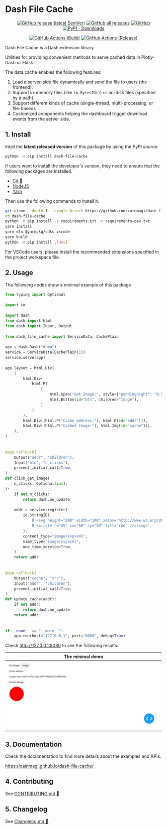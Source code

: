 # Dash File Cache

<p align="center">
  <a href="https://github.com/cainmagi/dash-file-cache/releases/latest"><img alt="GitHub release (latest SemVer)" src="https://img.shields.io/github/v/release/cainmagi/dash-file-cache?logo=github&sort=semver&style=flat-square"></a>
  <a href="https://github.com/cainmagi/dash-file-cache/releases"><img alt="GitHub all releases" src="https://img.shields.io/github/downloads/cainmagi/dash-file-cache/total?logo=github&style=flat-square"></a>
  <a href="https://github.com/cainmagi/dash-file-cache/blob/main/LICENSE"><img alt="GitHub" src="https://img.shields.io/github/license/cainmagi/dash-file-cache?style=flat-square&logo=opensourceinitiative&logoColor=white"></a>
  <a href="https://pypi.org/project/dash-file-cache"><img alt="PyPI - Downloads" src="https://img.shields.io/pypi/dm/dash-file-cache?style=flat-square&logo=pypi&logoColor=white&label=pypi"/></a>
</p>
<p align="center">
  <a href="https://github.com/cainmagi/dash-file-cache/actions/workflows/python-package.yml"><img alt="GitHub Actions (Build)" src="https://img.shields.io/github/actions/workflow/status/cainmagi/dash-file-cache/python-package.yml?style=flat-square&logo=githubactions&logoColor=white&label=build"></a>
  <a href="https://github.com/cainmagi/dash-file-cache/actions/workflows/python-publish.yml"><img alt="GitHub Actions (Release)" src="https://img.shields.io/github/actions/workflow/status/cainmagi/dash-file-cache/python-publish.yml?style=flat-square&logo=githubactions&logoColor=white&label=release"></a>
</p>

Dash File Cache is a Dash extension library.

Utilities for providing convenient methods to serve cached data in Plotly-Dash or Flask.

The data cache enables the following features:

1. Load a server-side file dynamically and send the file to users (the frontend).
2. Support in-memory files (like `io.BytesIO()`) or on-disk files (specified by a path).
3. Support different kinds of cache (single-thread, multi-processing, or file-based).
4. Customized components helping the dashboard trigger download events from the server side.

## 1. Install

Intall the **latest released version** of this package by using the PyPI source:

``` sh
python -m pip install dash-file-cache
```

If users want to install the developer's version, they need to ensure that the following packages are installed.

* [Git :hammer:][tool-git]
* [NodeJS][tool-nodejs]
* [Yarn][tool-yarn]

Then use the following commands to install it.

```bash
git clone --depth 1 --single-branch https://github.com/cainmagi/dash-file-cache
cd dash-file-cache
python -m pip install -r requirements.txt -r requirements-dev.txt
yarn install
yarn dlx @yarnpkg/sdks vscode
yarn build
python -m pip install .[dev]
```

For VSCode users, please install the recommended extensions specified in the project workspace file.

## 2. Usage

The following codes show a minimal example of this package

```python
from typing import Optional

import io

import dash
from dash import html
from dash import Input, Output

from dash_file_cache import ServiceData, CachePlain

app = dash.Dash("demo")
service = ServiceData(CachePlain(1))
service.serve(app)

app.layout = html.Div(
    (
        html.Div(
            html.P(
                (
                    html.Span("Get Image:", style={"paddingRight": "0.5rem"}),
                    html.Button(id="btn", children="Image"),
                )
            )
        ),
        html.Div((html.P("Cache address:"), html.P(id="addr"))),
        html.Div((html.P("Cached Image:"), html.Img(id="cache"))),
    ),
)


@app.callback(
    Output("addr", "children"),
    Input("btn", "n_clicks"),
    prevent_initial_call=True,
)
def click_get_image(
    n_clicks: Optional[int],
):
    if not n_clicks:
        return dash.no_update

    addr = service.register(
        io.StringIO(
            R'<svg height="100" width="100" xmlns="http://www.w3.org/2000/svg">'
            R'<circle r="45" cx="50" cy="50" fill="red" /></svg>'
        ),
        content_type="image/svg+xml",
        mime_type="image/svg+xml",
        one_time_service=True,
    )
    return addr


@app.callback(
    Output("cache", "src"),
    Input("addr", "children"),
    prevent_initial_call=True,
)
def update_cache(addr):
    if not addr:
        return dash.no_update
    return addr


if __name__ == "__main__":
    app.run(host="127.0.0.1", port="8080", debug=True)
```

Check http://127.0.0.1:8080 to see the following results:

|           The minimal demo            |
| :-----------------------------------: |
| ![pic-demo-minimal][pic-demo-minimal] |

## 3. Documentation

Check the documentation to find more details about the examples and APIs.

https://cainmagi.github.io/dash-file-cache/

## 4. Contributing

See [CONTRIBUTING.md :book:][link-contributing]

## 5. Changelog

See [Changelog.md :book:][link-changelog]

[tool-git]:https://git-scm.com/downloads
[tool-nodejs]:https://nodejs.org/en/download/package-manager
[tool-yarn]:https://yarnpkg.com/getting-started/install

[pic-demo-minimal]:https://raw.githubusercontent.com/cainmagi/dash-file-cache/main/display/demo-minimal.png

[link-contributing]:https://github.com/cainmagi/dash-file-cache/blob/main/CONTRIBUTING.md
[link-changelog]:https://github.com/cainmagi/dash-file-cache/blob/main/Changelog.md
